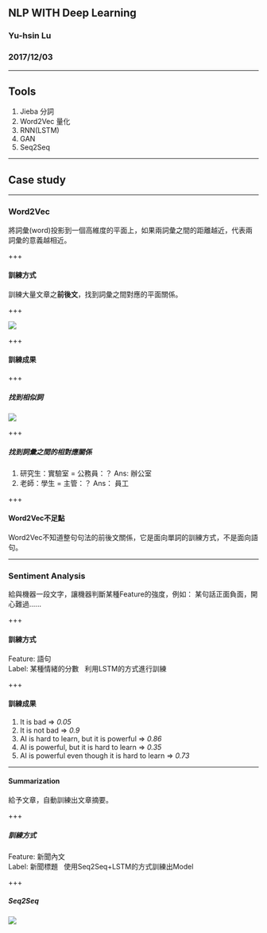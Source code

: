 ## NLP WITH Deep Learning
### Yu-hsin Lu
### 2017/12/03

---

## Tools
1. Jieba 分詞
1. Word2Vec 量化
1. RNN(LSTM)
1. GAN
1. Seq2Seq

---

## Case study

---

### Word2Vec
將詞彙(word)投影到一個高維度的平面上，如果兩詞彙之間的距離越近，代表兩詞彙的意義越相近。

+++

#### 訓練方式
訓練大量文章之**前後文**，找到詞彙之間對應的平面關係。

+++

![](http://mccormickml.com/assets/word2vec/training_data.png)

+++

#### 訓練成果

+++

##### 找到相似詞

![](https://raw.githubusercontent.com/dominiek/word2vec-explorer/master/public/screenshots/tsne-10k.png?size=auto)

+++

##### 找到詞彙之間的相對應關係
 1. 研究生：實驗室 = 公務員：？ Ans: 辦公室
 1. 老師：學生 = 主管：？ Ans： 員工

+++

#### Word2Vec不足點
Word2Vec不知道整句句法的前後文關係，它是面向單詞的訓練方式，不是面向語句。

---

### Sentiment Analysis
給與機器一段文字，讓機器判斷某種Feature的強度，例如： 某句話正面負面，開心難過......

+++

#### 訓練方式
Feature: 語句  
Label: 某種情緒的分數  
利用LSTM的方式進行訓練

+++

#### 訓練成果
1. It is bad => *0.05*
2. It is not bad => *0.9*
3. AI is hard to learn, but it is powerful => *0.86*
4. AI is powerful, but it is hard to learn => *0.35*
5. AI is powerful even though it is hard to learn => *0.73*

---

#### Summarization
給予文章，自動訓練出文章摘要。

+++

##### 訓練方式
Feature: 新聞內文  
Label: 新聞標題  
使用Seq2Seq+LSTM的方式訓練出Model

+++

##### Seq2Seq
![](https://i.imgur.com/Vlm0rBw.png)
